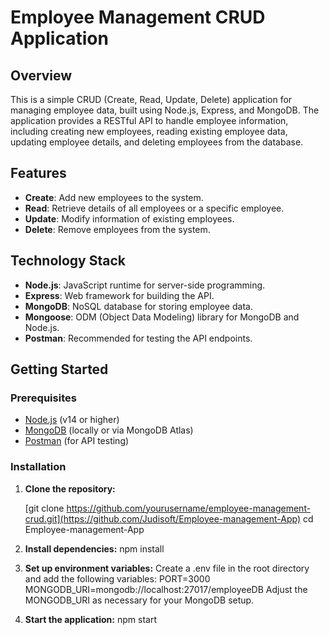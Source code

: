 # Employee Management CRUD Application

## Overview

This is a simple CRUD (Create, Read, Update, Delete) application for managing employee data, built using Node.js, Express, and MongoDB. The application provides a RESTful API to handle employee information, including creating new employees, reading existing employee data, updating employee details, and deleting employees from the database.

## Features

- **Create**: Add new employees to the system.
- **Read**: Retrieve details of all employees or a specific employee.
- **Update**: Modify information of existing employees.
- **Delete**: Remove employees from the system.

## Technology Stack

- **Node.js**: JavaScript runtime for server-side programming.
- **Express**: Web framework for building the API.
- **MongoDB**: NoSQL database for storing employee data.
- **Mongoose**: ODM (Object Data Modeling) library for MongoDB and Node.js.
- **Postman**: Recommended for testing the API endpoints.

## Getting Started

### Prerequisites

- [Node.js](https://nodejs.org/) (v14 or higher)
- [MongoDB](https://www.mongodb.com/) (locally or via MongoDB Atlas)
- [Postman](https://www.postman.com/) (for API testing)

### Installation

1. **Clone the repository:**

   [git clone https://github.com/yourusername/employee-management-crud.git](https://github.com/Judisoft/Employee-management-App)
   cd Employee-management-App

2. **Install dependencies:**
   npm install

3. **Set up environment variables:**
   Create a .env file in the root directory and add the following variables:
   PORT=3000
   MONGODB_URI=mongodb://localhost:27017/employeeDB
   Adjust the MONGODB_URI as necessary for your MongoDB setup.

4. **Start the application:**
   npm start



